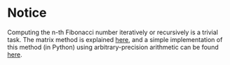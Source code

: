 Notice
======

Computing the n-th Fibonacci number iteratively or recursively is a trivial
task. The matrix method is explained [here](https://diego.assencio.com/?index=c772250d88e35665d3a793882a7b70e5),
and a simple implementation of this method (in Python) using arbitrary-precision
arithmetic can be found [here](https://github.com/dassencio/fibonacci/blob/master/fibonacci).
